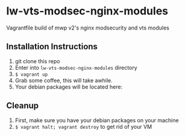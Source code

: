 # lw-vts-modsec-nginx-modules
Vagrantfile build of mwp v2's nginx modsecurity and vts modules

## Installation Instructions
1. git clone this repo
2. Enter into `lw-vts-modsec-nginx-modules` directory
3. `$ vagrant up` 
4. Grab some coffee, this will take awhile.
5. Your debian packages will be located here:

## Cleanup
1. First, make sure you have your debian packages on your machine
2. `$ vagrant halt; vagrant destroy` to get rid of your VM
